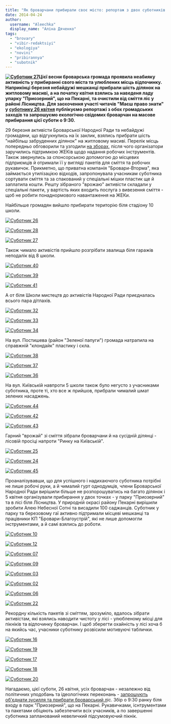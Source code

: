 ```yaml
---
title: "Як броварчани прибирали своє місто: репортаж з двох суботників напередодні третього"
date: 2014-04-24
author: 
  username: "Aleechka"
  display_name: "Аліна Дяченко"
tags: 
  - "brovary"
  - "vibir-redaktsiyi"
  - "ekologiya"
  - "novini"
  - "pribirannya"
  - "subotnik"
---
```


**[![Суботник 27](https://mpz.brovary.org/wp-content/uploads/2014/04/Subotnik-27.jpg)](https://mpz.brovary.org/wp-content/uploads/2014/04/Subotnik-27.jpg)Цієї весни броварська громада проявила неабияку активність у прибиранні свого міста та улюблених місць відпочинку. Наприкінці березня небайдужі мешканці прибрали шість ділянок на житловому масиві, а на початку квітня взялись за наведеня ладу упарку "Приозерний", що на Пекарні, та очистили від сміття ліс у районі Лісництва. Для заохочення участі читачів "Маєш право знати" у [суботнику 26 квітня](https://mpz.brovary.org/26-kvitnya-vsih-brovarchan-zaproshuyut-na-zagalnomiskiy-subotnik-u-lisi/) публікуємо репортажі з обох громадських заходів та запрошуємо екологічно свідомих броварчан на масове прибирання цієї суботи о 9:30.**

29 березня активісти Броварської Народної Ради та небайдужі громадяни, що відгукнулись на їх заклик, взялись прибрати шість "найбільш забруденних ділянок" на житловому масиві. Перелік місць попередньо обговорили та узгодили [на зборах](https://mpz.brovary.org/tsiyeyi-suboti-brovarchani-planuyut-pribrati-zhitloviy-masiv-a-nastupnoyi-vzyatis-za-chistotu-v-lisi/), після чого організатори заручились підтримкою ЖЕКів щодо надання робочих інструментів. Також звернулись за спонсорською допомогою до місцевих підприємців й отримали її у вигляді пакетів для сміття та робочих рукавичок. Прикметно, що приватна компанія "Бровари-Вторма", яка займається утилізацією відходів, запропонувала учасникам суботника сортувати сміття та за спакований у спеціальні мішки пластик ще й заплатила кошти. Решту зібраного "врожаю" активісти складали у спеціальні пакети, у вартість яких входить послуга з вивезення сміття - щоб не робити понаднормового навантаження на ЖЕКи.

Найбільше громадян вийшло прибирати територію біля стадіону 10 школи.

[![Суботник 26](https://mpz.brovary.org/wp-content/uploads/2014/04/Subotnik-26.jpg)](https://mpz.brovary.org/wp-content/uploads/2014/04/Subotnik-26.jpg)

[![Суботник 28](https://mpz.brovary.org/wp-content/uploads/2014/04/Subotnik-28.jpg)](https://mpz.brovary.org/wp-content/uploads/2014/04/Subotnik-28.jpg)

[![Суботник 27](https://mpz.brovary.org/wp-content/uploads/2014/04/Subotnik-27.jpg)](https://mpz.brovary.org/wp-content/uploads/2014/04/Subotnik-27.jpg)

Також чимало активістів прийшло розгрібати звалища біля гаражів неподалік від 8 школи.

[![Суботник 40](https://mpz.brovary.org/wp-content/uploads/2014/04/Subotnik-40.jpg)](https://mpz.brovary.org/wp-content/uploads/2014/04/Subotnik-40.jpg)

[![Суботник 39](https://mpz.brovary.org/wp-content/uploads/2014/04/Subotnik-39.jpg)](https://mpz.brovary.org/wp-content/uploads/2014/04/Subotnik-39.jpg)

[![Суботник 41](https://mpz.brovary.org/wp-content/uploads/2014/04/Subotnik-41.jpg)](https://mpz.brovary.org/wp-content/uploads/2014/04/Subotnik-41.jpg)

А от біля Школи мистецтв до активістів Народної Ради приєдналась всього пара дітлахів.

[![Суботник 32](https://mpz.brovary.org/wp-content/uploads/2014/04/Subotnik-32.jpg)](https://mpz.brovary.org/wp-content/uploads/2014/04/Subotnik-32.jpg)

[![Суботник 33](https://mpz.brovary.org/wp-content/uploads/2014/04/Subotnik-33.jpg)](https://mpz.brovary.org/wp-content/uploads/2014/04/Subotnik-33.jpg)

[![Суботник 34](https://mpz.brovary.org/wp-content/uploads/2014/04/Subotnik-34.jpg)](https://mpz.brovary.org/wp-content/uploads/2014/04/Subotnik-34.jpg)

На вул. Постишева (район "Зеленої папуги") громада натрапила на справжній "клондайк" пластику і скла.

[![Суботник 38](https://mpz.brovary.org/wp-content/uploads/2014/04/Subotnik-38.jpg)](https://mpz.brovary.org/wp-content/uploads/2014/04/Subotnik-38.jpg)

[![Суботник 37](https://mpz.brovary.org/wp-content/uploads/2014/04/Subotnik-37.jpg)](https://mpz.brovary.org/wp-content/uploads/2014/04/Subotnik-37.jpg)

[![Суботник 36](https://mpz.brovary.org/wp-content/uploads/2014/04/Subotnik-36.jpg)](https://mpz.brovary.org/wp-content/uploads/2014/04/Subotnik-36.jpg)

На вул. Київській навпроти 5 школи також було негусто з учасниками суботника, проте ті, хто все ж прийшов, прибрали чималий шмат зелених насаджень.

[![Суботник 44](https://mpz.brovary.org/wp-content/uploads/2014/04/Subotnik-44.jpg)](https://mpz.brovary.org/wp-content/uploads/2014/04/Subotnik-44.jpg)

[![Суботник 42](https://mpz.brovary.org/wp-content/uploads/2014/04/Subotnik-42.jpg)](https://mpz.brovary.org/wp-content/uploads/2014/04/Subotnik-42.jpg)

[![Суботник 43](https://mpz.brovary.org/wp-content/uploads/2014/04/Subotnik-43.jpg)](https://mpz.brovary.org/wp-content/uploads/2014/04/Subotnik-43.jpg)

Гарний "врожай" зі сміття зібрали броварчани й на сусідній ділянці - лісовій просіці напроти "Ринку на Київській".

[![Суботник 25](https://mpz.brovary.org/wp-content/uploads/2014/04/Subotnik-25.jpg)](https://mpz.brovary.org/wp-content/uploads/2014/04/Subotnik-25.jpg)

[![Суботник 24](https://mpz.brovary.org/wp-content/uploads/2014/04/Subotnik-24.jpg)](https://mpz.brovary.org/wp-content/uploads/2014/04/Subotnik-24.jpg)

[![Суботник 45](https://mpz.brovary.org/wp-content/uploads/2014/04/Subotnik-45.jpg)](https://mpz.brovary.org/wp-content/uploads/2014/04/Subotnik-45.jpg)

Проаналізувавши, що для успішного і надихаючого суботника потрібні не лише робочі руки, а й чималий гурт однодумців, члени Броварської Народної Ради вирішили більше не розпорошуватись на багато ділянок і 5 квітня організували прибирання у двох точках - у парку "Приозерний" та в лісі біля Лісництва. У природній окрасі району Пекарні вирішили зробити Алею Небесної Сотні та висадили 100 саджанців. Суботник у парку та березовому гаї активно підтримали місцеві мешканці та працівники КП "Бровари-Благоустрій", які не лише допомогли інструментами, а й самі взялись до роботи.

[![Суботник 10](https://mpz.brovary.org/wp-content/uploads/2014/04/Subotnik-10.jpg)](https://mpz.brovary.org/wp-content/uploads/2014/04/Subotnik-10.jpg)

[![Суботник 12](https://mpz.brovary.org/wp-content/uploads/2014/04/Subotnik-12.jpg)](https://mpz.brovary.org/wp-content/uploads/2014/04/Subotnik-12.jpg)

[![Суботник 07](https://mpz.brovary.org/wp-content/uploads/2014/04/Subotnik-07.jpg)](https://mpz.brovary.org/wp-content/uploads/2014/04/Subotnik-07.jpg)

[![Суботник 09](https://mpz.brovary.org/wp-content/uploads/2014/04/Subotnik-09.jpg)](https://mpz.brovary.org/wp-content/uploads/2014/04/Subotnik-09.jpg)

[![Суботник 03](https://mpz.brovary.org/wp-content/uploads/2014/04/Subotnik-03.jpg)](https://mpz.brovary.org/wp-content/uploads/2014/04/Subotnik-03.jpg)

[![Суботник 02](https://mpz.brovary.org/wp-content/uploads/2014/04/Subotnik-02.jpg)](https://mpz.brovary.org/wp-content/uploads/2014/04/Subotnik-02.jpg)

[![Суботник 06](https://mpz.brovary.org/wp-content/uploads/2014/04/Subotnik-06.jpg)](https://mpz.brovary.org/wp-content/uploads/2014/04/Subotnik-06.jpg)

[![Суботник 22](https://mpz.brovary.org/wp-content/uploads/2014/04/Subotnik-22.jpg)](https://mpz.brovary.org/wp-content/uploads/2014/04/Subotnik-22.jpg)

Рекордну кількість пакетів зі сміттям, зрозуміло, вдалось зібрати активістам, які взялись наводити чистоту у лісі - улюбленому місці для пікніків та відпочинку броварчан. І щоб зберегти охайність у лісі хоча б на якийсь час, учасники суботнику розвісили мотивуючі таблички.

[![Суботник 16](https://mpz.brovary.org/wp-content/uploads/2014/04/Subotnik-16.jpg)](https://mpz.brovary.org/wp-content/uploads/2014/04/Subotnik-16.jpg)

[![Суботник 19](https://mpz.brovary.org/wp-content/uploads/2014/04/Subotnik-19.jpg)](https://mpz.brovary.org/wp-content/uploads/2014/04/Subotnik-19.jpg)

[![Суботник 17](https://mpz.brovary.org/wp-content/uploads/2014/04/Subotnik-17.jpg)](https://mpz.brovary.org/wp-content/uploads/2014/04/Subotnik-17.jpg)

[![Суботник 18](https://mpz.brovary.org/wp-content/uploads/2014/04/Subotnik-18.jpg)](https://mpz.brovary.org/wp-content/uploads/2014/04/Subotnik-18.jpg)

[![Суботник 20](https://mpz.brovary.org/wp-content/uploads/2014/04/Subotnik-20.jpg)](https://mpz.brovary.org/wp-content/uploads/2014/04/Subotnik-20.jpg)

Нагадаємо, цієї суботи, 26 квітня, усіх броварчан - незалежно від політичних уподобань та ідеологічних переконань - [запрошують об'єднати зусилля та прибрати броварський л](https://mpz.brovary.org/26-kvitnya-vsih-brovarchan-zaproshuyut-na-zagalnomiskiy-subotnik-u-lisi/)іс. Збір о 9:30 ранку біля входу в парк "Приозерний", що на Пекарні. Рукавичками, існтрументами та пакетами обіцяють забезпечити всіх учасників, а по завершенні суботника запланований невеличкий підсумовуючий пікнік.
